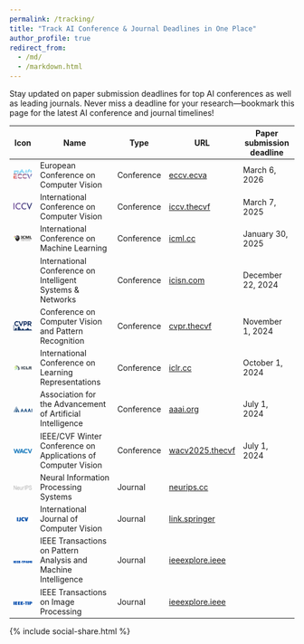 ```yaml
---
permalink: /tracking/
title: "Track AI Conference & Journal Deadlines in One Place"
author_profile: true
redirect_from: 
  - /md/
  - /markdown.html
---
```


Stay updated on paper submission deadlines for top AI conferences as well as leading journals. Never miss a deadline for your research—bookmark this page for the latest AI conference and journal timelines!

| Icon                                           | Name                                                           | Type       | URL                                                                            | Paper submission deadline |
| --------                                       | ------                                                         | ----       | ---                                                                            | ------------------------- |
| <img src="../images/ECCV.png" width="100">     | European Conference on Computer Vision                         | Conference | [eccv.ecva](https://eccv.ecva.net/Conferences/2026)                            | March 6, 2026             |
| <img src="../images/ICCV.svg" width="100">     | International Conference on Computer Vision                    | Conference | [iccv.thecvf](https://iccv.thecvf.com/)                                        | March 7, 2025             |
| <img src="../images/ICML.svg" width="100">     | International Conference on Machine Learning                   | Conference | [icml.cc](https://icml.cc/)                                                    | January 30, 2025          |
|                                                | International Conference on Intelligent Systems & Networks     | Conference | [icisn.com](https://icisn.com/)                                                | December 22, 2024         |
| <img src="../images/CVPR.jpg" width="100">     | Conference on Computer Vision and Pattern Recognition          | Conference | [cvpr.thecvf](https://cvpr.thecvf.com/)                                        | November 1, 2024          |
| <img src="../images/ICLR.svg" width="100">     | International Conference on Learning Representations           | Conference | [iclr.cc](https://iclr.cc/)                                                    | October 1, 2024           |
| <img src="../images/AAAI.webp" width="100">    | Association for the Advancement of Artificial Intelligence     | Conference | [aaai.org](https://aaai.org/)                                                  | July 1, 2024              |
| <img src="../images/WACV.webp" width="100">    | IEEE/CVF Winter Conference on Applications of Computer Vision  | Conference | [wacv2025.thecvf](https://wacv2025.thecvf.com/)                                | July 1, 2024              |
| <img src="../images/NeurIPS.webp" width="100"> | Neural Information Processing Systems                          | Journal    | [neurips.cc](https://neurips.cc/)                                              |                           |
| <img src="../images/IJCV.webp" width="100">    | International Journal of Computer Vision                       | Journal    | [link.springer](https://link.springer.com/journal/11263)                       |                           |
| <img src="../images/TPAMI.png" width="100">    | IEEE Transactions on Pattern Analysis and Machine Intelligence | Journal    | [ieeexplore.ieee](https://ieeexplore.ieee.org/xpl/RecentIssue.jsp?punumber=34) |                           |
| <img src="../images/TIP.png" width="100">      | IEEE Transactions on Image Processing                          | Journal    | [ieeexplore.ieee](https://ieeexplore.ieee.org/xpl/RecentIssue.jsp?punumber=83) |                           |

{% include social-share.html %}